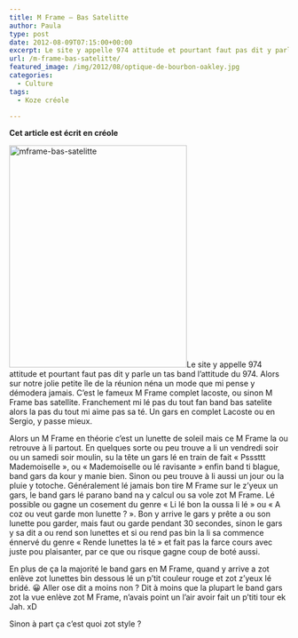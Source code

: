 ```yaml
---
title: M Frame – Bas Satelitte
author: Paula
type: post
date: 2012-08-09T07:15:00+00:00
excerpt: Le site y appelle 974 attitude et pourtant faut pas dit y parle un tas band l’hatitude du 974. Alors sur notre jolie petite île de la réunion néna un mode que mi pense y démodera jamais. C’est le fameux M Frame complet lacoste, ou sinon M Frame bas satellite. Franchement mi lé pas du tout fan band bas satelite alors la pas du tout mi aime pas sa té. Un gars en complet Lacoste ou en Sergio, y passe mieux.
url: /m-frame-bas-satelitte/
featured_image: /img/2012/08/optique-de-bourbon-oakley.jpg
categories:
  - Culture
tags:
  - Koze créole

---
```

**Cet article est écrit en créole**

<img src="/img/2012/08/mframe-bas-satelitte.jpg?resize=320%2C400" alt="mframe-bas-satelitte" width="320" height="400" class="alignleft size-full wp-image-2082" data-recalc-dims="1" />Le site y appelle 974 attitude et pourtant faut pas dit y parle un tas band l’attitude du 974. Alors sur notre jolie petite île de la réunion néna un mode que mi pense y démodera jamais. C’est le fameux M Frame complet lacoste, ou sinon M Frame bas satellite. Franchement mi lé pas du tout fan band bas satelite alors la pas du tout mi aime pas sa té. Un gars en complet Lacoste ou en Sergio, y passe mieux.

Alors un M Frame en théorie c’est un lunette de soleil mais ce M Frame la ou retrouve à li partout. En quelques sorte ou peu trouve a li un vendredi soir ou un samedi soir moulin, su la tête un gars lé en train de fait « Psssttt Mademoiselle », ou « Mademoiselle ou lé ravisante » enfin band ti blague, band gars da kour y manie bien. Sinon ou peu trouve à li aussi un jour ou la pluie y totoche. Généralement lé jamais bon tire M Frame sur le z’yeux un gars, le band gars lé parano band na y calcul ou sa vole zot M Frame. Lé possible ou gagne un cosement du genre « Li lé bon la oussa li lé » ou « A coz ou veut garde mon lunette ? ». Bon y arrive le gars y prête a ou son lunette pou garder, mais faut ou garde pendant 30 secondes, sinon le gars y sa dit a ou rend son lunettes et si ou rend pas bin la li sa commence énnervé du genre « Rende lunettes la té » et fait pas la farce cours avec juste pou plaisanter, par ce que ou risque gagne coup de boté aussi.

En plus de ça la majorité le band gars en M Frame, quand y arrive a zot enlève zot lunettes bin dessous lé un p’tit couleur rouge et zot z’yeux lé bridé. 😀 Aller ose dit a moins non ? Dit à moins que la plupart le band gars zot la vue enlève zot M Frame, n’avais point un l’air avoir fait un p’titi tour ek Jah. xD

Sinon à part ça c’est quoi zot style ?